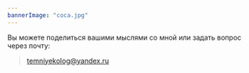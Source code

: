 ```yaml
---
bannerImage: "coca.jpg"
---
```


Вы можете поделиться вашими мыслями со мной или задать вопрос через почту:
> temniyekolog@yandex.ru


